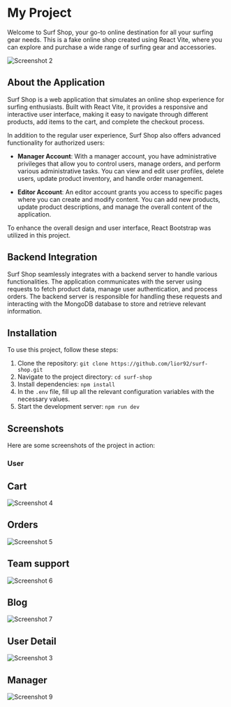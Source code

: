 # My Project

Welcome to Surf Shop, your go-to online destination for all your surfing gear needs. This is a fake online shop created using React Vite, where you can explore and purchase a wide range of surfing gear and accessories.

![Screenshot 2](./screenshots/shot2.png)

## About the Application

Surf Shop is a web application that simulates an online shop experience for surfing enthusiasts. Built with React Vite, it provides a responsive and interactive user interface, making it easy to navigate through different products, add items to the cart, and complete the checkout process.

In addition to the regular user experience, Surf Shop also offers advanced functionality for authorized users:

- **Manager Account**: With a manager account, you have administrative privileges that allow you to control users, manage orders, and perform various administrative tasks. You can view and edit user profiles, delete users, update product inventory, and handle order management.

- **Editor Account**: An editor account grants you access to specific pages where you can create and modify content. You can add new products, update product descriptions, and manage the overall content of the application.

To enhance the overall design and user interface, React Bootstrap was utilized in this project.

## Backend Integration

Surf Shop seamlessly integrates with a backend server to handle various functionalities. The application communicates with the server using requests to fetch product data, manage user authentication, and process orders. The backend server is responsible for handling these requests and interacting with the MongoDB database to store and retrieve relevant information.

## Installation

To use this project, follow these steps:

1. Clone the repository: `git clone https://github.com/lior92/surf-shop.git`
2. Navigate to the project directory: `cd surf-shop`
3. Install dependencies: `npm install`
4. In the `.env` file, fill up all the relevant configuration variables with the necessary values.
5. Start the development server: `npm run dev`

## Screenshots

Here are some screenshots of the project in action:

### User

## Cart

![Screenshot 4](./screenshots/shot4.png)

## Orders

![Screenshot 5](./screenshots/shot5.png)

## Team support

![Screenshot 6](./screenshots/shot6.png)

## Blog

![Screenshot 7](./screenshots/shot7.png)

## User Detail

![Screenshot 3](./screenshots/shot3.png)

## Manager

![Screenshot 9](./screenshots/shot9.png)

